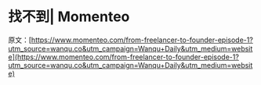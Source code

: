 # 找不到| Momenteo

原文：[https://www.momenteo.com/from-freelancer-to-founder-episode-1?utm_source=wanqu.co&utm_campaign=Wanqu+Daily&utm_medium=website](https://www.momenteo.com/from-freelancer-to-founder-episode-1?utm_source=wanqu.co&utm_campaign=Wanqu+Daily&utm_medium=website)